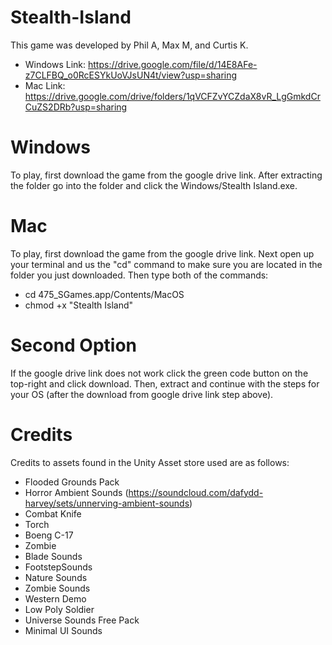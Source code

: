 # Stealth-Island
This game was developed by Phil A, Max M, and Curtis K.

 - Windows Link: https://drive.google.com/file/d/14E8AFe-z7CLFBQ_o0RcESYkUoVJsUN4t/view?usp=sharing
 - Mac Link: https://drive.google.com/drive/folders/1qVCFZvYCZdaX8vR_LgGmkdCrCuZS2DRb?usp=sharing

# Windows
To play, first download the game from the google drive link.  After extracting the folder go into the folder and click the Windows/Stealth Island.exe.

# Mac
To play, first download the game from the google drive link.  Next open up your terminal and us the "cd" command to make sure you are located in the folder you just downloaded.  Then type both of the commands:
 - cd 475_SGames.app/Contents/MacOS
 - chmod +x "Stealth Island"

# Second Option
If the google drive link does not work click the green code button on the top-right and click download.  Then, extract and continue with the steps for your OS (after the download from google drive link step above).

# Credits
Credits to assets found in the Unity Asset store used are as follows:
 - Flooded Grounds Pack
 - Horror Ambient Sounds (https://soundcloud.com/dafydd-harvey/sets/unnerving-ambient-sounds)
 - Combat Knife
 - Torch
 - Boeng C-17
 - Zombie
 - Blade Sounds
 - FootstepSounds
 - Nature Sounds
 - Zombie Sounds
 - Western Demo
 - Low Poly Soldier
 - Universe Sounds Free Pack
 - Minimal UI Sounds
